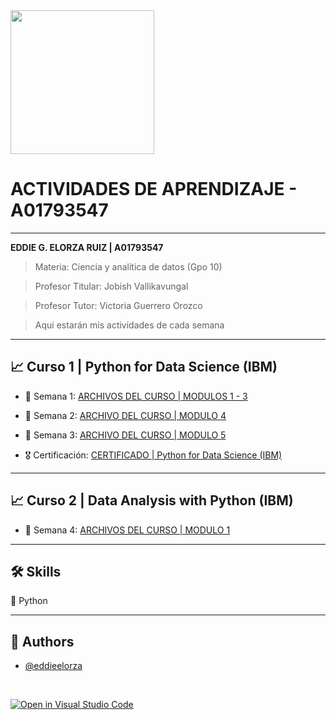 <img src="https://static.wikia.nocookie.net/tecdemonterrey/images/1/1b/Logo_Tec_azul.png/revision/latest?cb=20190219041656&path-prefix=es" width="230" bg-color="FFFFFF" />

# ACTIVIDADES DE APRENDIZAJE - A01793547
----
**EDDIE G. ELORZA RUIZ | A01793547**

>Materia: Ciencia y analítica de datos (Gpo 10)

>Profesor Titular: Jobish Vallikavungal

>Profesor Tutor: Victoria Guerrero Orozco

 > Aqui estarán mis actividades de cada semana

----

## 📈 Curso 1 | Python for Data Science (IBM)

* 📁 Semana 1:
[ARCHIVOS DEL CURSO | MODULOS 1 - 3](https://github.com/PosgradoMNA/actividades-de-aprendizaje-eddieelorza/tree/main/IBM-Python-for-Data-Science)

* 📁 Semana 2:
[ARCHIVO DEL CURSO | MODULO 4](https://github.com/PosgradoMNA/actividades-de-aprendizaje-eddieelorza/blob/main/IBM-Python-for-Data-Science/modulo_4.ipynb)
* 📁 Semana 3:
[ARCHIVO DEL CURSO | MODULO 5](https://colab.research.google.com/github/PosgradoMNA/actividades-de-aprendizaje-eddieelorza/blob/main/modulo_5.ipynb)
* 🎖 Certificación:
[CERTIFICADO | Python for Data Science (IBM)](https://github.com/PosgradoMNA/actividades-de-aprendizaje-eddieelorza/blob/main/Certificaciones/certificado.png?raw=true)


----

## 📈 Curso 2 | Data Analysis with Python (IBM)
* 📁 Semana 4:
[ARCHIVOS DEL CURSO | MODULO 1](https://github.com/PosgradoMNA/actividades-de-aprendizaje-eddieelorza/blob/main/IBM-Data-Analysis-with-Python/Modulo_1.ipynb)

----

## 🛠 Skills
🐍 Python

----

## 👤 Authors

- [@eddieelorza](https://github.com/eddieelorza)

<br>

 [![Open in Visual Studio Code](https://classroom.github.com/assets/open-in-vscode-c66648af7eb3fe8bc4f294546bfd86ef473780cde1dea487d3c4ff354943c9ae.svg)](https://classroom.github.com/online_ide?assignment_repo_id=8478736&assignment_repo_type=AssignmentRepo)

